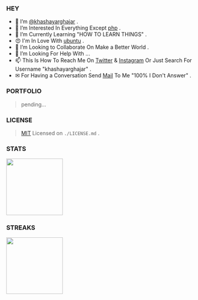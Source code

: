 ### HEY 

- 👋 I’m [@khashayarghajar](https://github.com/khashayarghajar) .
- 👀 I’m Interested In Everything Except [php](https://www.php.net) .
- 🌱 I’m Currently Learning "HOW TO LEARN THINGS" .
- 😍 I'm In Love With [ubuntu](https://ubuntu.com/) .
- 💞️ I’m Looking to Collaborate On Make a Better World .
- 🤝 I’m Looking For Help With ...
- 📫 This Is How To Reach Me On [Twitter](https://twitter.com/khashayarghajar) & [Instagram](https://www.instagram.com/khashayarghajar) Or Just Search For Username "khashayarghajar" .
- ✉ For Having a Conversation Send [Mail](mailto:khashayarghajar7@gmail.com) To Me "100% I Don't Answer" .

### PORTFOLIO

> pending...

### LICENSE

> [MIT](https://choosealicense.com/licenses/mit/) Licensed on `./LICENSE.md` .

 
### STATS 

<img height="150em" src="https://github-readme-stats.vercel.app/api?username=khashayarghajar&show_icons=true&hide_border=true&&count_private=true&include_all_commits=true"/>

### STREAKS

<img height="150em" src="https://github-readme-streak-stats.herokuapp.com/?user=iampavangandhi&hide_border=true" />
<!---  > text


- this `./README.md` has all the definitions and descriptions .
--->


<!--- 
Just Search For Username "khashayarghajar" . 
--->

<!---
khashayarghajar/khashayarghajar is a ✨ special ✨ repository because its `README.md` (this file) appears on your GitHub profile.
You can click the Preview link to take a look at your changes.
--->
